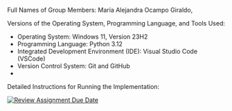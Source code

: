 
Full Names of Group Members:
María Alejandra Ocampo Giraldo,

Versions of the Operating System, Programming Language, and Tools Used:
- Operating System: Windows 11, Version 23H2
- Programming Language: Python 3.12
- Integrated Development Environment (IDE): Visual Studio Code (VSCode)
- Version Control System: Git and GitHub
- 
Detailed Instructions for Running the Implementation:


[![Review Assignment Due Date](https://classroom.github.com/assets/deadline-readme-button-22041afd0340ce965d47ae6ef1cefeee28c7c493a6346c4f15d667ab976d596c.svg)](https://classroom.github.com/a/WPMOLLWm)
